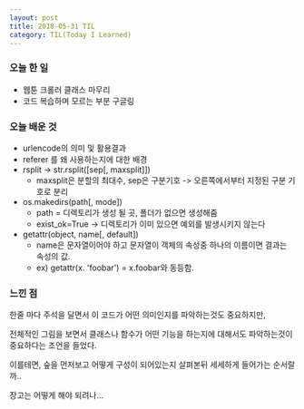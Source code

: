 ```yaml
---
layout: post
title: 2018-05-31 TIL
category: TIL(Today I Learned)
---
```




### 오늘 한 일

- 웹툰 크롤러 클래스 마무리
- 코드 복습하며 모르는 부분 구글링





### 오늘 배운 것

- urlencode의 의미 및 활용결과
- referer 를 왜 사용하는지에 대한 배경
- rsplit -> str.rsplit([sep[, maxsplit]])
  - maxsplit은 분할의 최대수, sep은 구분기호 -> 오른쪽에서부터 지정된 구분 기호로 분리
- os.makedirs(path[, mode])
  - path = 디렉토리가 생성 될 곳, 폴더가 없으면 생성해줌
  - exist_ok=True -> 디렉토리가 이미 있으면 예외를 발생시키지 않는다
- getattr(object, name[, default])
  - name은 문자열이어야 하고 문자열이 객체의 속성중 하나의 이름이면 결과는 속성의 값.
  - ex) getattr(x. 'foobar') = x.foobar와 동등함.





### 느낀 점

한줄 마다 주석을 달면서 이 코드가 어떤 의미인지를 파악하는것도 중요하지만,

전체적인 그림을 보면서 클래스나 함수가 어떤 기능을 하는지에 대해서도 파악하는것이 중요하다는 조언을 들었다.

이를테면, 숲을 먼저보고 어떻게 구성이 되어있는지 살펴본뒤 세세하게 들어가는 순서랄까..

장고는 어떻게 해야 되려나...